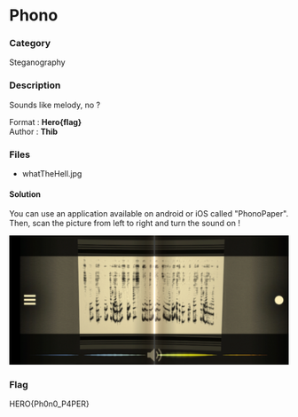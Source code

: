 # Phono

### Category

Steganography

### Description

Sounds like melody, no ?

Format : **Hero{flag}**<br>
Author : **Thib**

### Files

- whatTheHell.jpg

#### Solution

You can use an application available on android or iOS called "PhonoPaper". Then, scan the picture from left to right and turn the sound on !

![image](PhonoPaper.jpg)

### Flag

HERO{Ph0n0_P4PER}
